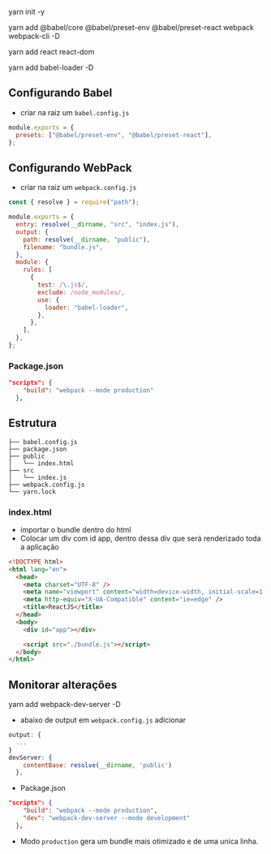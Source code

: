 yarn init -y

yarn add @babel/core @babel/preset-env @babel/preset-react webpack webpack-cli -D

yarn add react react-dom

yarn add babel-loader -D

## Configurando Babel

- criar na raiz um `babel.config.js`

```js
module.exports = {
  presets: ["@babel/preset-env", "@babel/preset-react"],
};
```

## Configurando WebPack

- criar na raiz um `webpack.config.js`

```js
const { resolve } = require("path");

module.exports = {
  entry: resolve(__dirname, "src", "index.js"),
  output: {
    path: resolve(__dirname, "public"),
    filename: "bundle.js",
  },
  module: {
    rules: [
      {
        test: /\.js$/,
        exclude: /node_modules/,
        use: {
          loader: "babel-loader",
        },
      },
    ],
  },
};
```

### Package.json

```json
"scripts": {
    "build": "webpack --mode production"
  },

```

## Estrutura

```
├── babel.config.js
├── package.json
├── public
│   └── index.html
├── src
│   └── index.js
├── webpack.config.js
└── yarn.lock
```

### index.html

- importar o bundle dentro do html
- Colocar um div com id app, dentro dessa div que será renderizado toda a aplicação

```html
<!DOCTYPE html>
<html lang="en">
  <head>
    <meta charset="UTF-8" />
    <meta name="viewport" content="width=device-width, initial-scale=1.0" />
    <meta http-equiv="X-UA-Compatible" content="ie=edge" />
    <title>ReactJS</title>
  </head>
  <body>
    <div id="app"></div>

    <script src="./bundle.js"></script>
  </body>
</html>
```

## Monitorar alterações

yarn add webpack-dev-server -D

- abaixo de output em `webpack.config.js` adicionar

```js
output: {
  ...
}
devServer: {
    contentBase: resolve(__dirname, 'public')
  },
```

- Package.json

```json
"scripts": {
    "build": "webpack --mode production",
    "dev": "webpack-dev-server --mode development"
  },
```

- Modo `production` gera um bundle mais otimizado e de uma unica linha.
